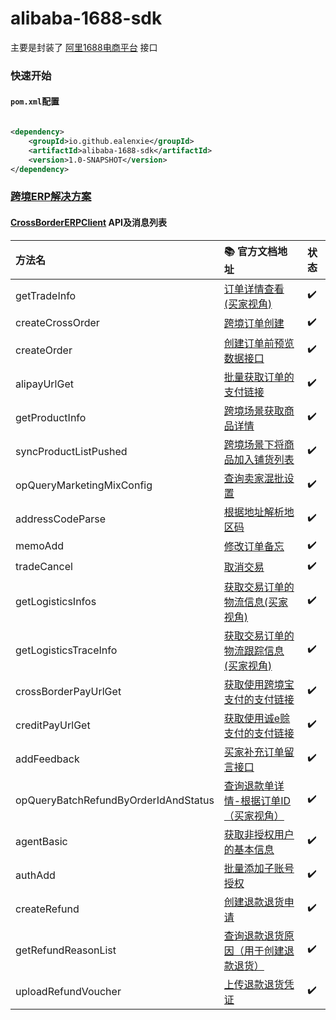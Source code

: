 alibaba-1688-sdk
===========

主要是封装了 [阿里1688电商平台](https://open.1688.com/?spm=a260s.26059361.0.0.736855edrAcLXQ) 接口

### 快速开始

#### `pom.xml`配置

```xml

<dependency>
    <groupId>io.github.ealenxie</groupId>
    <artifactId>alibaba-1688-sdk</artifactId>
    <version>1.0-SNAPSHOT</version>
</dependency>
```

### [跨境ERP解决方案](https://open.1688.com/solution/solutionDetail.htm?spm=a260s.11247765.je8hk6gy.25.3fcd32baesEynz&solutionKey=1610440369288#apiAndMessageList)

#### [CrossBorderERPClient](https://github.com/EalenXie/sdk-all/blob/main/alibaba-1688-sdk/src/main/java/io/github/ealenxie/alibaba/CrossBorderERPClient.java) API及消息列表

| 方法名                                  | 📚 官方文档地址                                                                                                                                                                    | 状态  |
|:-------------------------------------|:-----------------------------------------------------------------------------------------------------------------------------------------------------------------------------|:----|
| getTradeInfo                         | [订单详情查看(买家视角)](https://open.1688.com/api/apidocdetail.htm?id=com.alibaba.trade:alibaba.trade.get.buyerView-1&aopApiCategory=trade_new)                                       | ✔️  |
| createCrossOrder                     | [跨境订单创建](https://open.1688.com/api/apidocdetail.htm?id=com.alibaba.trade:alibaba.trade.createCrossOrder-1)                                                                   | ✔️  |
| createOrder                          | [创建订单前预览数据接口](https://open.1688.com/api/apidocdetail.htm?id=com.alibaba.trade:alibaba.createOrder.preview-1&aopApiCategory=trade_new)                                        | ✔️  |
| alipayUrlGet                         | [批量获取订单的支付链接](https://open.1688.com/api/apidocdetail.htm?id=com.alibaba.trade:alibaba.alipay.url.get-1)                                                                      | ✔️  |
| getProductInfo                       | [跨境场景获取商品详情](https://open.1688.com/api/apidocdetail.htm?id=com.alibaba.product:alibaba.cross.productInfo-1)                                                                  | ✔️  |
| syncProductListPushed                | [跨境场景下将商品加入铺货列表](https://open.1688.com/api/apidocdetail.htm?id=com.alibaba.product.push:alibaba.cross.syncProductListPushed-1)                                               | ✔️  |
| opQueryMarketingMixConfig            | [查询卖家混批设置](https://open.1688.com/api/apidocdetail.htm?id=com.alibaba.trade:alibaba.trade.OpQueryMarketingMixConfig-1&aopApiCategory=trade_new)                               | ✔️  |
| addressCodeParse                     | [根据地址解析地区码](https://open.1688.com/api/apidocdetail.htm?id=com.alibaba.trade:alibaba.trade.addresscode.parse-1&aopApiCategory=trade_new)                                      | ✔️  |
| memoAdd                              | [修改订单备忘](https://open.1688.com/api/apidocdetail.htm?id=com.alibaba.trade:alibaba.order.memoAdd-1&aopApiCategory=trade_new)                                                   | ✔️  |
| tradeCancel                          | [取消交易](https://open.1688.com/api/apidocdetail.htm?id=com.alibaba.trade:alibaba.trade.cancel-1&aopApiCategory=trade_new)                                                      | ✔️  |
| getLogisticsInfos                    | [获取交易订单的物流信息(买家视角)](https://open.1688.com/api/apidocdetail.htm?id=com.alibaba.logistics:alibaba.trade.getLogisticsInfos.buyerView-1&aopApiCategory=Logistics_NEW)            | ✔️  |
| getLogisticsTraceInfo                | [获取交易订单的物流跟踪信息(买家视角)](https://open.1688.com/api/apidocdetail.htm?id=com.alibaba.logistics:alibaba.trade.getLogisticsTraceInfo.buyerView-1&aopApiCategory=Logistics_NEW)      | ✔️  |
| crossBorderPayUrlGet                 | [获取使用跨境宝支付的支付链接](https://open.1688.com/api/apidocdetail.htm?id=com.alibaba.trade:alibaba.crossBorderPay.url.get-1)                                                           | ✔️  |
| creditPayUrlGet                      | [获取使用诚e赊支付的支付链接](https://open.1688.com/api/apidocdetail.htm?id=com.alibaba.trade:alibaba.creditPay.url.get-1)                                                                | ✔️  |
| addFeedback                          | [买家补充订单留言接口](https://open.1688.com/api/apidocdetail.htm?id=com.alibaba.trade:alibaba.trade.addFeedback-1&aopApiCategory=trade_new)                                           | ✔️  |
| opQueryBatchRefundByOrderIdAndStatus | [查询退款单详情-根据订单ID（买家视角）](https://open.1688.com/api/apidocdetail.htm?id=com.alibaba.trade:alibaba.trade.refund.OpQueryBatchRefundByOrderIdAndStatus-1&aopApiCategory=trade_new) | ✔️  |
| agentBasic                           | [获取非授权用户的基本信息](https://open.1688.com/api/apidocdetail.htm?id=com.alibaba.account:alibaba.account.agent.basic-1&aopApiCategory=member)                                        | ✔️  |
| authAdd                              | [批量添加子账号授权](https://open.1688.com/api/apidocdetail.htm?id=system.oauth2:subaccount.auth.add-1)                                                                               | ✔️  |
| createRefund                         | [创建退款退货申请](https://open.1688.com/api/apidocdetail.htm?id=com.alibaba.trade:alibaba.trade.createRefund-1)                                                                     | ✔️  |
| getRefundReasonList                  | [查询退款退货原因（用于创建退款退货）](https://open.1688.com/api/apidocdetail.htm?id=com.alibaba.trade:alibaba.trade.getRefundReasonList-1)                                                    | ✔️  |
| uploadRefundVoucher                  | [上传退款退货凭证](https://open.1688.com/api/apidocdetail.htm?id=com.alibaba.trade:alibaba.trade.uploadRefundVoucher-1)                                                              | ✔️  |
